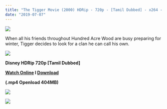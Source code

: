 ```yaml
---
title: "The Tigger Movie (2000) HDRip - 720p - [Tamil Dubbed] - x264 - 400MB"
date: "2019-07-07"
---
```


[![](https://4.bp.blogspot.com/-lHLja41IK04/XJxURIrUJII/AAAAAAAAAXA/8tCI8O3PL4cWs9BoCJSKXpianZQVCnMlACEwYBhgL/s640/1106933-tigger1.jpg)](https://4.bp.blogspot.com/-lHLja41IK04/XJxURIrUJII/AAAAAAAAAXA/8tCI8O3PL4cWs9BoCJSKXpianZQVCnMlACEwYBhgL/s1600/1106933-tigger1.jpg)

When all his friends throughout Hundred Acre Wood are busy preparing for winter, Tigger decides to look for a clan he can call his own.

[![](https://2.bp.blogspot.com/-fai1ZuUwnbA/XIjy2aT4irI/AAAAAAAAANw/WFW0YRK47_8GLAt3pPBSzBk0GJA6Mk5fgCPcBGAYYCw/s1600/torrborder.gif)](https://2.bp.blogspot.com/-fai1ZuUwnbA/XIjy2aT4irI/AAAAAAAAANw/WFW0YRK47_8GLAt3pPBSzBk0GJA6Mk5fgCPcBGAYYCw/s1600/torrborder.gif)

**Disney HDRip 720p \[Tamil Dubbed\]**

**[Watch Online](https://clk.ink/CQK8H) I [Download](https://clk.ink/VXWQlz)**

**(.mp4 Openload 404MB)**

[![](https://2.bp.blogspot.com/-fai1ZuUwnbA/XIjy2aT4irI/AAAAAAAAANw/WFW0YRK47_8GLAt3pPBSzBk0GJA6Mk5fgCPcBGAYYCw/s1600/torrborder.gif)](https://2.bp.blogspot.com/-fai1ZuUwnbA/XIjy2aT4irI/AAAAAAAAANw/WFW0YRK47_8GLAt3pPBSzBk0GJA6Mk5fgCPcBGAYYCw/s1600/torrborder.gif)

[![](https://thumb.oloadcdn.net/splash/_MJt7J6xnTE/nMuj9XeTUyM.jpg)](https://thumb.oloadcdn.net/splash/_MJt7J6xnTE/nMuj9XeTUyM.jpg)
